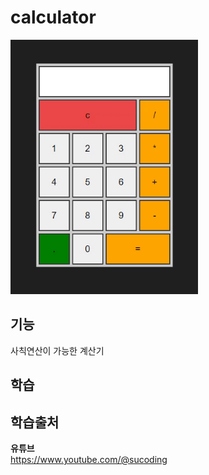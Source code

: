 # calculator
<img src="./image.gif" width="300px">

## 기능 
사칙연산이 가능한 계산기

## 학습  


## 학습출처 
**유튜브**    
https://www.youtube.com/@sucoding     
